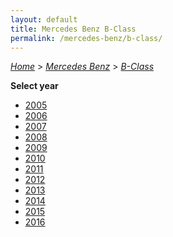```yaml
---
layout: default
title: Mercedes Benz B-Class
permalink: /mercedes-benz/b-class/
---
```

[*Home*](/) > [*Mercedes Benz*](/mercedes-benz/) > [*B-Class*](/mercedes-benz/b-class/)

**Select year**

- [2005](/mercedes-benz/b-class/2005/)
- [2006](/mercedes-benz/b-class/2006/)
- [2007](/mercedes-benz/b-class/2007/)
- [2008](/mercedes-benz/b-class/2008/)
- [2009](/mercedes-benz/b-class/2009/)
- [2010](/mercedes-benz/b-class/2010/)
- [2011](/mercedes-benz/b-class/2011/)
- [2012](/mercedes-benz/b-class/2012/)
- [2013](/mercedes-benz/b-class/2013/)
- [2014](/mercedes-benz/b-class/2014/)
- [2015](/mercedes-benz/b-class/2015/)
- [2016](/mercedes-benz/b-class/2016/)